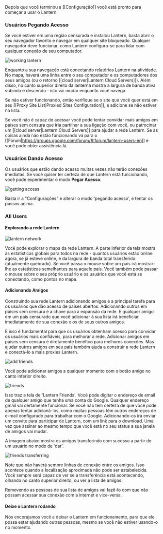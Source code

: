 Depois que você terminou a [[Configuração]] você está pronto para começar a usar o Lantern.

### Usuários **Pegando Acesso**

Se você estiver em uma região censurada e instalou Lantern, basta abrir o seu navegador favorito e navegar em qualquer site bloqueado. Qualquer navegador deve funcionar, como Lantern configura-se para lidar com qualquer conexão de seu computador.

![working lantern](https://www.evernote.com/shard/s209/sh/ebdd003b-5c06-430f-a239-ea4a28c444cf/3f6d143232be6ffe1b1d0edcc5cf309d/deep/0/Fullscreen%208/18/13%209:00%20PM.png)

Enquanto a sua navegação está conectando relatórios Lantern na atividade. No mapa, haverá uma linha entre o seu computador e os computadores dos seus amigos (ou o retorno [[cloud server|Lantern Cloud Servers]]). Além disso, no canto superior direito da lanterna mostra a largura de banda ativa subindo e descendo - isto vai mudar enquanto você navega.

Se não estiver funcionando, então verifique se o site que você quer está em seu [[Proxy Site List|Proxied Sites Configuration]], e adicione se não estiver na lista.

Se você não é capaz de acessar você pode tentar convidar mais amigos em países sem censura que iria partilhar a sua ligação com você, ou patrocinar um [[cloud server|Lantern Cloud Servers]] para ajudar a rede Lantern. Se as coisas ainda não estão funcionando vá para o [[Fórum|https://groups.google.com/forum/#!forum/lantern-users-en]] e você pode obter assistência lá.

### Usuários **Dando Acesso**

Os usuários que estão dando acesso muitas vezes não terão conexões imediatas. Se você quiser ter certeza de que Lantern está funcionando, você pode experimentar o modo **Pegar Acesso**.

![getting access](https://www.evernote.com/shard/s209/sh/e1e59fee-9976-47c0-a9b9-856c4888c521/f34171fc3725a47efb0cdbfd3f163b2a/deep/0/Lantern%20and%20Freedom%20House.png)

Basta ir a "Configurações" e alterar o modo 'pegando acesso', e tentar os passos acima.

### All Users

#### Explorando a rede Lantern

![lantern network](https://www.evernote.com/shard/s209/sh/57a422d3-27f1-4b45-b05c-09b87636ab23/8b8d1d84c456798cd0f3e045590dc3e7/deep/0/Lantern.png)

Você pode explorar o mapa da rede Lantern. A parte inferior da tela mostra as estatísticas globais para todos na rede - quantos usuários estão online agora, se já esteve online, e da largura de banda total transferido (atualmente quebrado). Se você passa o mouse sobre um país irá mostrar-lhe as estatísticas semelhantes para aquele país. Você também pode passar o mouse sobre o seu próprio usuário e os usuários que você está se conectando, como pontos no mapa.

#### Adicionando Amigos

Construindo sua rede Lantern adicionando amigos é a principal tarefa para os usuários que dão acesso de países abertos. Adicionando outros em países sem censura é a chave para a expansão da rede. E qualquer amigo em um país censurado que você adicionar à sua lista irá beneficiar imediatamente de sua conexão e os de seus outros amigos.

E isso é fundamental para que os usuários obtenham acesso para convidar os usuários mais confiáveis​​, para melhorar a rede. Adicionar amigos em países sem censura é diretamente benéfico para melhores conexões. Mas ajudar outros amigos em seu país também ajuda a construir a rede Lantern e conectá-lo a mais proxies Lantern.

![add friends](https://www.evernote.com/shard/s209/sh/69dfc002-b2c8-4f31-9c77-baf39d9e97a2/ecd8f30823d03d085fd271a6f77923c5/deep/0/Lantern.png)

Você pode adicionar amigos a qualquer momento com o botão amigo no canto inferior direito.

![friends](https://www.evernote.com/shard/s209/sh/5f777d62-6c2f-405d-b065-1fb8ba948e6c/c3493f15bd539a174f5a901d5404dea9/deep/0/Lantern.png)

Isso traz a tela de 'Lantern Friends'. Você pode digitar o endereço de email de qualquer amigo que tenha uma conta do Google. Qualquer endereço gmail vai certamente funcionar. Se você não tem certeza de que você pode apenas tentar adicioná-los, como muitas pessoas têm outros endereços de e-mail configurado para trabalhar com o Google. Adicionando-os irá enviar um convite para participar de Lantern, com um link para o download. Uma vez que assinar ao mesmo tempo que você está no seu status a sua janela de amigos vai mudar.

A imagem abaixo mostra os amigos transferindo com sucesso a partir de um usuário no modo de 'dar'.

![friends transferring](https://www.evernote.com/shard/s209/sh/ba32dfb0-959d-494b-9065-2053aab61875/839570ec5c5e0df068455bc7a00daa96/deep/0/Lantern%20and%20Editing%20Using%20Lantern%20%C2%B7%20getlantern/lantern%20Wiki.png)

Note que não haverá sempre linhas de conexão entre os amigos. Isso acontece quando a localização aproximada não pode ser estabelecida. Você sempre será capaz de ver se a transferência está acontecendo, olhando no canto superior direito, ou ver a lista de amigos.

Removendo as pessoas de sua lista de amigos vai fazê-lo com que não possam acessar sua conexão com a internet e vice-versa.

#### Deixe o Lantern rodando

Nós encorajamos você a deixar o Lantern em funcionamento, para que ele possa estar ajudando outras pessoas, mesmo se você não estiver usando-o no momento.
